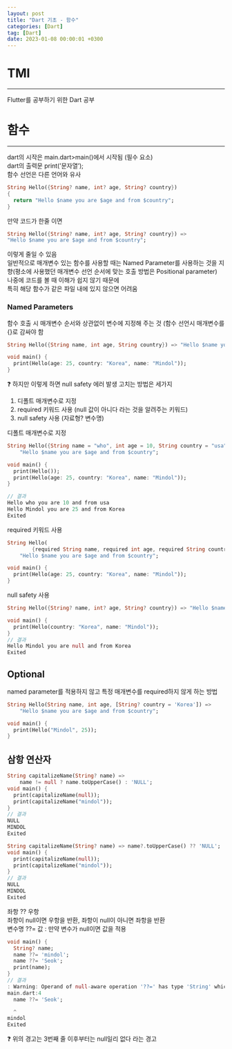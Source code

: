 ```yaml
---
layout: post
title: "Dart 기초 - 함수"
categories: [Dart]
tag: [Dart]
date: 2023-01-08 00:00:01 +0300
---
```


# TMI
-----------------
Flutter를 공부하기 위한 Dart 공부

# 함수
--------------
dart의 시작은 main.dart>main()에서 시작됨 (필수 요소)<br>
dart의 출력문 print(’문자열’);<br>
함수 선언은 다른 언어와 유사<br>
```dart
String Hello({String? name, int? age, String? country})
{
  return "Hello $name you are $age and from $country";
}
```
만약 코드가 한줄 이면
```dart
String Hello({String? name, int? age, String? country}) => 
"Hello $name you are $age and from $country";
```
이렇게 줄일 수 있음<br>
일반적으로 매개변수 있는 함수를 사용할 때는 Named Parameter를 사용하는 것을 지향(평소에 사용했던 매개변수 선언 순서에 맞는 호출 방법은 Positional parameter)<br>
나중에 코드를 볼 때 이해가 쉽지 않기 때문에<br>
특히 해당 함수가 같은 파일 내에 있지 않으면 어려움
### Named Parameters
함수 호출 시 매개변수 순서와 상관없이 변수에 지정해 주는 것 (함수 선언시 매개변수를 {}로 감싸야 함
```dart
String Hello({String name, int age, String country}) => "Hello $name you are $age and from $country";

void main() {
  print(Hello(age: 25, country: "Korea", name: "Mindol"));
}
```
❓ 하지만 이렇게 하면 null safety 에러 발생
고치는 방법은 세가지
1. 디폴트 매개변수로 지정
2. required 키워드 사용 (null 값이 아니다 라는 것을 알려주는 키워드)
3. null safety 사용 (자료형? 변수명)

디폴트 매개변수로 지정
```dart
String Hello({String name = "who", int age = 10, String country = "usa"}) =>
    "Hello $name you are $age and from $country";

void main() {
  print(Hello());
  print(Hello(age: 25, country: "Korea", name: "Mindol"));
}

// 결과
Hello who you are 10 and from usa
Hello Mindol you are 25 and from Korea
Exited
```

required 키워드 사용
```dart
String Hello(
        {required String name, required int age, required String country}) =>
    "Hello $name you are $age and from $country";

void main() {
  print(Hello(age: 25, country: "Korea", name: "Mindol"));
}
```

null safety 사용
```dart
String Hello({String? name, int? age, String? country}) => "Hello $name you are $age and from $country";

void main() {
  print(Hello(country: "Korea", name: "Mindol"));
}
// 결과
Hello Mindol you are null and from Korea
Exited
```
## Optional
named parameter를 적용하지 않고 특정 매개변수를 required하지 않게 하는 방법 
```dart
String Hello(String name, int age, [String? country = 'Korea']) =>
    "Hello $name you are $age and from $country";

void main() {
  print(Hello("Mindol", 25));
}
```
## 삼항 연산자
```dart
String capitalizeName(String? name) =>
    name != null ? name.toUpperCase() : 'NULL';
void main() {
  print(capitalizeName(null));
  print(capitalizeName("mindol"));
}
// 결과
NULL
MINDOL
Exited

String capitalizeName(String? name) => name?.toUpperCase() ?? 'NULL';
void main() {
  print(capitalizeName(null));
  print(capitalizeName("mindol"));
}
// 결과
NULL
MINDOL
Exited
```
좌항 ?? 우항<br>
좌항이 null이면 우항을 반환, 좌항이 null이 아니면 좌항을 반환<br>
변수명 ??= 값 : 만약 변수가 null이면 값을 적용
```dart
void main() {
  String? name;
  name ??= 'mindol';
  name ??= 'Seok';
  print(name);
}
// 결과
: Warning: Operand of null-aware operation '??=' has type 'String' which excludes null.
main.dart:4
  name ??= 'Seok';

  ^
mindol
Exited
```
❓ 위의 경고는 3번째 줄 이후부터는 null일리 없다 라는 경고
